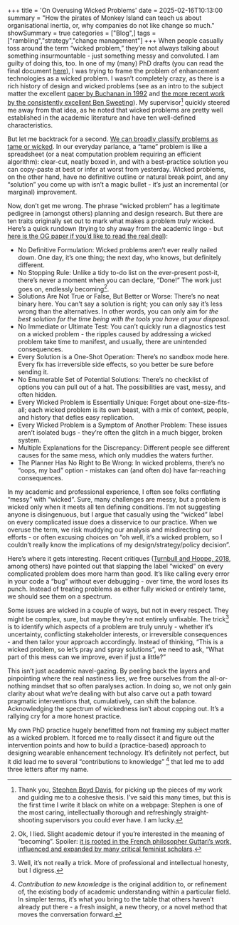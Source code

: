+++
title = 'On Overusing Wicked Problems'
date = 2025-02-16T10:13:00
summary = "How the pirates of Monkey Island can teach us about organisational inertia, or, why companies do not like change so much."
showSummary = true
categories = ["Blog",]
tags = ["rambling","strategy","change management"]
+++
When people casually toss around the term “wicked problem,” they’re not always talking about something insurmountable - just something messy and convoluted. I am guilty of doing this, too. In one of my (many) PhD drafts (you can read the final document [here](https://researchonline.rca.ac.uk/6303/)), I was trying to frame the problem of enhancement technologies as a wicked problem. I wasn’t completely crazy, as there is a rich history of design and wicked problems (see as an intro to the subject matter the excellent [paper by Buchanan in 1992](https://www.jstor.org/stable/1511637) and [the more recent work by the consistently excellent Ben Sweeting](https://link.springer.com/chapter/10.1007/978-4-431-55639-8_5)). My supervisor[^1] quickly steered me away from that idea, as he noted that wicked problems are pretty well established in the academic literature and have ten well-defined characteristics. 

But let me backtrack for a second. [We can broadly classify problems as tame or wicked](https://www.tandfonline.com/doi/abs/10.1080/14649350802041654). In our everyday parlance, a “tame” problem is like a spreadsheet (or a neat computation problem requiring an efficient algorithm): clear-cut, neatly boxed in, and with a best-practice solution you can copy-paste at best or infer at worst from yesterday. Wicked problems, on the other hand, have no definitive outline or natural break point, and any “solution” you come up with isn’t a magic bullet - it’s just an incremental (or marginal) improvement.

Now, don’t get me wrong. The phrase “wicked problem” has a legitimate pedigree in (amongst others) planning and design research. But there are ten traits originally set out to mark what makes a problem _truly_ wicked. Here’s a quick rundown (trying to shy away from the academic lingo - but [here is the OG paper if you’d like to read the real deal](https://www.jstor.org/stable/4531523)):
- No Definitive Formulation: Wicked problems aren’t ever really nailed down. One day, it’s one thing; the next day, who knows, but definitely different.
- No Stopping Rule: Unlike a tidy to-do list on the ever-present post-it, there’s never a moment when you can declare, “Done!” The work just goes on, endlessly becoming[^2].
- Solutions Are Not True or False, But Better or Worse: There’s no neat binary here. You can’t say a solution is right; you can only say it’s less wrong than the alternatives. In other words, you can only aim for _the best solution for the time being with the tools you have at your disposal_.
- No Immediate or Ultimate Test: You can’t quickly run a diagnostics test on a wicked problem - the ripples caused by addressing a wicked problem take time to manifest, and usually, there are unintended consequences.
- Every Solution is a One-Shot Operation: There’s no sandbox mode here. Every fix has irreversible side effects, so you better be sure before sending it.
- No Enumerable Set of Potential Solutions: There’s no checklist of options you can pull out of a hat. The possibilities are vast, messy, and often hidden.
- Every Wicked Problem is Essentially Unique: Forget about one-size-fits-all; each wicked problem is its own beast, with a mix of context, people, and history that defies easy replication.
- Every Wicked Problem is a Symptom of Another Problem: These issues aren’t isolated bugs - they’re often the glitch in a much bigger, broken system.
- Multiple Explanations for the Discrepancy: Different people see different causes for the same mess, which only muddies the waters further.
- The Planner Has No Right to Be Wrong: In wicked problems, there’s no “oops, my bad” option - mistakes can (and often do) have far-reaching consequences.

In my academic and professional experience, I often see folks conflating “messy” with “wicked”. Sure, many challenges are messy, but a problem is wicked only when it meets all ten defining conditions. I’m not suggesting anyone is disingenuous, but I argue that casually using the “wicked” label on every complicated issue does a disservice to our practice. When we overuse the term, we risk muddying our analysis and misdirecting our efforts - or often excusing choices on “oh well, it’s a wicked problem, so I couldn’t really know the implications of my design/strategy/policy decision”. 

Here’s where it gets interesting. Recent critiques ([Turnbull and Hoppe, 2018](https://www.tandfonline.com/doi/full/10.1080/14494035.2018.1488796), among others) have pointed out that slapping the label “wicked” on every complicated problem does more harm than good. It’s like calling every error in your code a “bug” without ever debugging - over time, the word loses its punch. Instead of treating problems as either fully wicked or entirely tame, we should see them on a spectrum.

Some issues are wicked in a couple of ways, but not in every respect. They might be complex, sure, but maybe they’re not entirely unfixable. The trick[^3] is to identify which aspects of a problem are truly unruly - whether it’s uncertainty, conflicting stakeholder interests, or irreversible consequences - and then tailor your approach accordingly. Instead of thinking, “This is a wicked problem, so let’s pray and spray solutions”, we need to ask, “What part of this mess can we improve, even if just a little?”

This isn’t just academic navel-gazing. By peeling back the layers and pinpointing where the real nastiness lies, we free ourselves from the all-or-nothing mindset that so often paralyses action. In doing so, we not only gain clarity about what we’re dealing with but also carve out a path toward pragmatic interventions that, cumulatively, can shift the balance. Acknowledging the spectrum of wickedness isn’t about copping out. It’s a rallying cry for a more honest practice. 

My own PhD practice hugely benefitted from not framing my subject matter as a wicked problem. It forced me to really dissect it and figure out the intervention points and how to build a (practice-based) approach to designing wearable enhancement technology. It’s definitely not perfect, but it did lead me to several “contributions to knowledge” [^4] that led me to add three letters after my name. 

[^1]: Thank you, [Stephen Boyd Davis](https://www.rca.ac.uk/more/staff/professor-stephen-boyd-davis/), for picking up the pieces of my work and guiding me to a cohesive thesis. I’ve said this many times, but this is the first time I write it black on white on a webpage: Stephen is one of the most caring, intellectually thorough and refreshingly straight-shooting supervisors you could ever have. I am lucky.

[^2]: Ok, I lied. Slight academic detour if you’re interested in the meaning of “becoming”. Spoiler: [it is rooted in the French philosopher Guttari’s work, influenced and expanded by many critical feminist scholars](https://link.springer.com/article/10.1023/A:1026036516963).

[^3]: Well, it’s not really a trick. More of professional and intellectual honesty, but I digress.

[^4]: _Contribution to new knowledge_ is the original addition to, or refinement of, the existing body of academic understanding within a particular field. In simpler terms, it’s what you bring to the table that others haven’t already put there - a fresh insight, a new theory, or a novel method that moves the conversation forward.